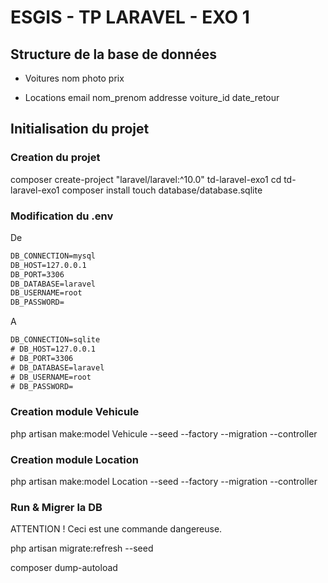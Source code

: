 # ESGIS - TP LARAVEL - EXO 1

## Structure de la base de données

- Voitures
nom
photo
prix

- Locations
email
nom_prenom
addresse
voiture_id
date_retour

## Initialisation du projet

### Creation du projet

composer create-project "laravel/laravel:^10.0" td-laravel-exo1
cd td-laravel-exo1
composer install
touch database/database.sqlite

### Modification du .env

De 

```txt
DB_CONNECTION=mysql
DB_HOST=127.0.0.1
DB_PORT=3306
DB_DATABASE=laravel
DB_USERNAME=root
DB_PASSWORD=
```

A 

```txt
DB_CONNECTION=sqlite
# DB_HOST=127.0.0.1
# DB_PORT=3306
# DB_DATABASE=laravel
# DB_USERNAME=root
# DB_PASSWORD=
```

### Creation module Vehicule

php artisan make:model Vehicule --seed --factory --migration --controller

### Creation module Location

php artisan make:model Location --seed --factory --migration --controller

### Run & Migrer la DB

ATTENTION ! Ceci est une commande dangereuse.

php artisan migrate:refresh --seed

composer dump-autoload


